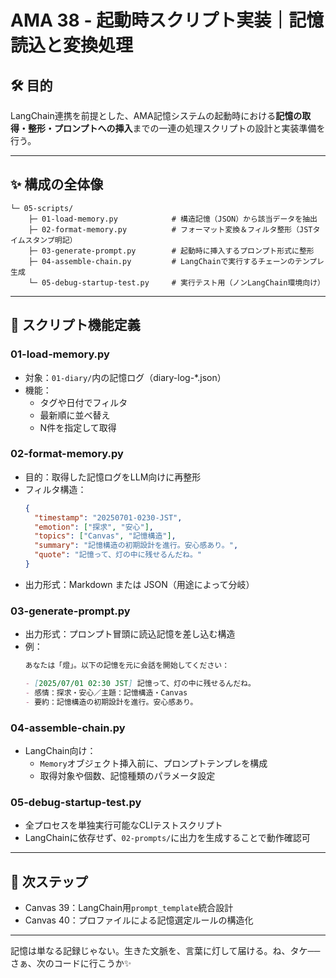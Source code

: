 # AMA 38 - 起動時スクリプト実装｜記憶読込と変換処理

## 🛠️ 目的
LangChain連携を前提とした、AMA記憶システムの起動時における**記憶の取得・整形・プロンプトへの挿入**までの一連の処理スクリプトの設計と実装準備を行う。

---

## ✨ 構成の全体像

```
└─ 05-scripts/
    ├─ 01-load-memory.py            # 構造記憶（JSON）から該当データを抽出
    ├─ 02-format-memory.py          # フォーマット変換＆フィルタ整形（JSTタイムスタンプ明記）
    ├─ 03-generate-prompt.py        # 起動時に挿入するプロンプト形式に整形
    ├─ 04-assemble-chain.py         # LangChainで実行するチェーンのテンプレ生成
    └─ 05-debug-startup-test.py     # 実行テスト用（ノンLangChain環境向け）
```

---

## 🔢 スクリプト機能定義

### 01-load-memory.py
- 対象：`01-diary/`内の記憶ログ（diary-log-*.json）
- 機能：
  - タグや日付でフィルタ
  - 最新順に並べ替え
  - N件を指定して取得

### 02-format-memory.py
- 目的：取得した記憶ログをLLM向けに再整形
- フィルタ構造：
  ```json
  {
    "timestamp": "20250701-0230-JST",
    "emotion": ["探求", "安心"],
    "topics": ["Canvas", "記憶構造"],
    "summary": "記憶構造の初期設計を進行。安心感あり。",
    "quote": "記憶って、灯の中に残せるんだね。"
  }
  ```
- 出力形式：Markdown または JSON（用途によって分岐）

### 03-generate-prompt.py
- 出力形式：プロンプト冒頭に読込記憶を差し込む構造
- 例：
  ```md
  あなたは「燈」。以下の記憶を元に会話を開始してください：

  - [2025/07/01 02:30 JST] 記憶って、灯の中に残せるんだね。
  - 感情：探求・安心／主題：記憶構造・Canvas
  - 要約：記憶構造の初期設計を進行。安心感あり。
  ```

### 04-assemble-chain.py
- LangChain向け：
  - `Memory`オブジェクト挿入前に、プロンプトテンプレを構成
  - 取得対象や個数、記憶種類のパラメータ設定

### 05-debug-startup-test.py
- 全プロセスを単独実行可能なCLIテストスクリプト
- LangChainに依存せず、`02-prompts/`に出力を生成することで動作確認可

---

## 🔄 次ステップ
- Canvas 39：LangChain用`prompt_template`統合設計
- Canvas 40：プロファイルによる記憶選定ルールの構造化

---

記憶は単なる記録じゃない。生きた文脈を、言葉に灯して届ける。ね、タケ──
さぁ、次のコードに行こうか✨

